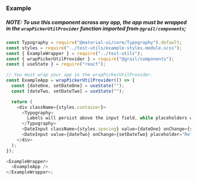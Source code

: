 ### Example

##### NOTE: To use this component across any app, the app must be wrapped in the `wrapPickerUtilProvider` function imported from `@grail/components`;

```js
const Typography = require("@material-ui/core/Typography").default;
const styles = require("../test-utils/example-styles.module.scss");
const { ExampleWrapper } = require("../test-utils");
const { wrapPickerUtilProvider } = require("@grail/components");
const { useState } = require("react");

// You must wrap your app in the wrapPickerUtilProvider.
const ExampleApp = wrapPickerUtilProvider(() => {
  const [dateOne, setDateOne] = useState("");
  const [dateTwo, setDateTwo] = useState("");

  return (
    <div className={styles.container}>
      <Typography>
        Labels will persist above the input field, while placeholders will disappear upon selecting a value
      </Typography>
      <DateInput className={styles.spacing} value={dateOne} onChange={setDateOne} label="Release Date" />
      <DateInput value={dateTwo} onChange={setDateTwo} placeholder="Release Date" className={styles.spacing} />
    </div>
  );
});

<ExampleWrapper>
  <ExampleApp />
</ExampleWrapper>;
```
